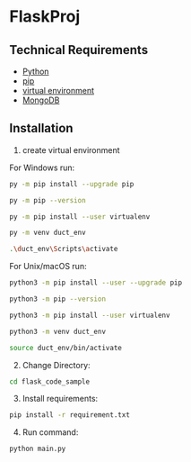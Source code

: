 # FlaskProj

## Technical Requirements
- [Python](https://www.python.org/downloads/)
- [pip](https://pip.pypa.io/en/stable/installation/)
- [virtual environment](https://docs.python.org/3/library/venv.html)
- [MongoDB](https://www.mongodb.com/)


## Installation
1. create virtual environment

For Windows run:
```sh
py -m pip install --upgrade pip

py -m pip --version

py -m pip install --user virtualenv

py -m venv duct_env

.\duct_env\Scripts\activate
```


For Unix/macOS run:
```sh
python3 -m pip install --user --upgrade pip

python3 -m pip --version

python3 -m pip install --user virtualenv

python3 -m venv duct_env

source duct_env/bin/activate
```

2. Change Directory:
```sh
cd flask_code_sample
```
3. Install requirements:
```sh
pip install -r requirement.txt
```
4. Run command:
```sh
python main.py 
```
